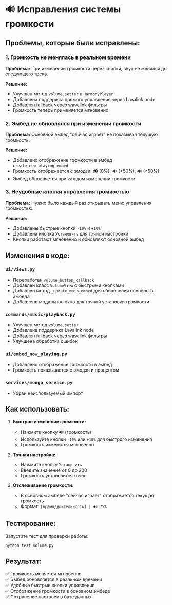 # 🔊 Исправления системы громкости

## Проблемы, которые были исправлены:

### 1. Громкость не менялась в реальном времени

**Проблема:** При изменении громкости через кнопки, звук не менялся до следующего трека.

**Решение:**

- Улучшен метод `volume.setter` в `HarmonyPlayer`
- Добавлена поддержка прямого управления через Lavalink node
- Добавлен fallback через wavelink фильтры
- Громкость теперь применяется мгновенно

### 2. Эмбед не обновлялся при изменении громкости

**Проблема:** Основной эмбед "сейчас играет" не показывал текущую громкость.

**Решение:**

- Добавлено отображение громкости в эмбед `create_now_playing_embed`
- Громкость отображается с эмодзи: 🔇 (0%), 🔉 (<50%), 🔊 (≥50%)
- Эмбед обновляется при каждом изменении громкости

### 3. Неудобные кнопки управления громкостью

**Проблема:** Нужно было каждый раз открывать меню управления громкостью.

**Решение:**

- Добавлены быстрые кнопки `-10%` и `+10%`
- Добавлена кнопка `Установить` для точной настройки
- Кнопки работают мгновенно и обновляют основной эмбед

## Изменения в коде:

### `ui/views.py`

- Переработан `volume_button_callback`
- Добавлен класс `VolumeView` с быстрыми кнопками
- Добавлен метод `_update_main_embed` для обновления основного эмбеда
- Добавлено модальное окно для точной установки громкости

### `commands/music/playback.py`

- Улучшен метод `volume.setter`
- Добавлена поддержка Lavalink node
- Добавлен fallback через wavelink фильтры
- Улучшена обработка ошибок

### `ui/embed_now_playing.py`

- Добавлено отображение громкости в эмбед
- Громкость показывается с эмодзи и процентом

### `services/mongo_service.py`

- Убран неиспользуемый импорт

## Как использовать:

1. **Быстрое изменение громкости:**

   - Нажмите кнопку 🔊 (громкость)
   - Используйте кнопки `-10%` или `+10%` для быстрого изменения
   - Громкость изменится мгновенно

2. **Точная настройка:**

   - Нажмите кнопку `Установить`
   - Введите значение от 0 до 200
   - Громкость установится точно

3. **Отслеживание громкости:**
   - В основном эмбеде "сейчас играет" отображается текущая громкость
   - Формат: `[время/длительность] | 🔊 75%`

## Тестирование:

Запустите тест для проверки работы:

```bash
python test_volume.py
```

## Результат:

✅ Громкость меняется мгновенно  
✅ Эмбед обновляется в реальном времени  
✅ Удобные быстрые кнопки управления  
✅ Отображение громкости в основном эмбеде  
✅ Сохранение настроек в базе данных
